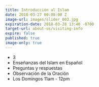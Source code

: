 ```yaml
---
title: Introducción al Islam
date: 2018-03-27 00:00:00 Z
image-url: images/slider_003.jpg
expiration-date: 2018-03-28 13:40 -0700
target-url: about-us/visiting-info
expire: false
published: true
image-only: true
---
```


- 3
- Enseñanzas del Islam en Español
- Preguntas y respuestas
- Observación de la Oración
- Los Domingos 11am - 12pm
